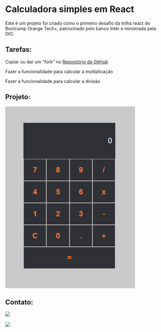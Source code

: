 # Calculadora simples em React

Este é um projeto foi criado como o primeiro desafio da trilha react do Bootcamp Orange Tech+, patrocinado pelo banco Inter e ministrada pela DIO.

## Tarefas:

Copiar ou dar um "fork" no [Repositório do GitHub](https://github.com/digitalinnovationone/trilha-react-desafio01-calculadora)

Fazer a funcionalidade para calcular a multiplicação

Fazer a funcionalidade para calcular a divisão

## Projeto:
<p>
<img alt="Home" src="https://github.com/calasso/projetos-REACT/blob/master/calculadora-dio-react/README/calc-project.png">
</p>

## Contato:

<p>
<a href="https://www.linkedin.com/in/raphael-calasso" target="_blank"><img src="https://img.shields.io/badge/-LinkedIn-%230077B5?style=for-the-badge&logo=linkedin&logoColor=white" target="_blank"></a>

<a href = "mailto:rcalasso@gmail.com"><img src="https://img.shields.io/badge/-Gmail-%23333?style=for-the-badge&logo=gmail&logoColor=white" target="_blank"></a>
</p>
